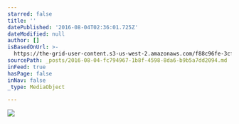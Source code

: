 ```yaml
---
starred: false
title: ''
datePublished: '2016-08-04T02:36:01.725Z'
dateModified: null
author: []
isBasedOnUrl: >-
  https://the-grid-user-content.s3-us-west-2.amazonaws.com/f88c96fe-3cfc-4ff8-a46d-7a386eb5d223.jpg
sourcePath: _posts/2016-08-04-fc794967-1b8f-4598-8da6-b9b5a7dd2094.md
inFeed: true
hasPage: false
inNav: false
_type: MediaObject

---
```

![](https://the-grid-user-content.s3-us-west-2.amazonaws.com/f88c96fe-3cfc-4ff8-a46d-7a386eb5d223.jpg)